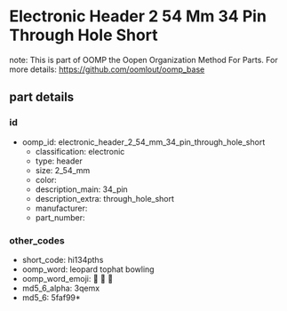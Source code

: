 # Electronic Header 2 54 Mm 34 Pin Through Hole Short  

note: This is part of OOMP the Oopen Organization Method For Parts. For more details: https://github.com/oomlout/oomp_base

##  part details





### id
* oomp_id: electronic_header_2_54_mm_34_pin_through_hole_short
  * classification: electronic
  * type: header
  * size: 2_54_mm
  * color: 
  * description_main: 34_pin
  * description_extra: through_hole_short
  * manufacturer: 
  * part_number: 

### other_codes
* short_code: hi134pths
* oomp_word: leopard tophat bowling
* oomp_word_emoji: :leopard: :tophat: :bowling:
* md5_6_alpha: 3qemx
* md5_6: 5faf99* 